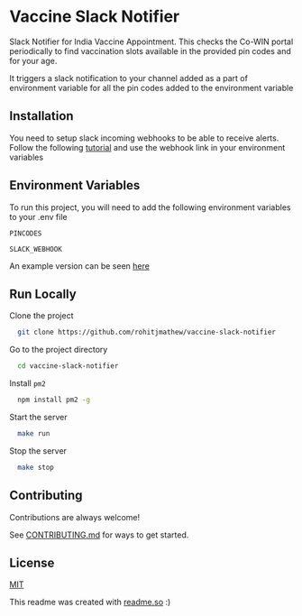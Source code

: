 # Vaccine Slack Notifier

Slack Notifier for India Vaccine Appointment. This checks the Co-WIN portal periodically to find vaccination slots available in the provided pin codes and for your age.

It triggers a slack notification to your channel added as a part of environment variable for all the pin codes added to the environment variable 

## Installation 

You need to setup slack incoming webhooks to be able to receive alerts. Follow the following [tutorial](https://api.slack.com/messaging/webhooks) and use the webhook link in your environment variables

## Environment Variables

To run this project, you will need to add the following environment variables to your .env file

`PINCODES`

`SLACK_WEBHOOK`

An example version can be seen [here](https://github.com/rohitjmathew/vaccine-slack-notifier/blob/main/.env.sample)

## Run Locally

Clone the project

```bash
  git clone https://github.com/rohitjmathew/vaccine-slack-notifier
```

Go to the project directory

```bash
  cd vaccine-slack-notifier
```

Install `pm2`

```bash
  npm install pm2 -g
```

Start the server

```bash
  make run
```

Stop the server

```bash
  make stop
```

## Contributing

Contributions are always welcome!

See [CONTRIBUTING.md](/CONTRIBUTING.md) for ways to get started.

## License

[MIT](/LICENSE)

This readme was created with [readme.so](https://readme.so) :)
